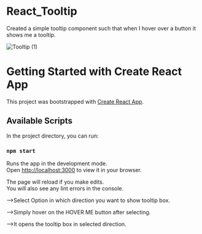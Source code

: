 # React_Tooltip

Created a simple tooltip component such that when I hover over a button it shows me a tooltip.

![Tooltip (1)](https://user-images.githubusercontent.com/106314415/197207481-33976356-4624-450c-a26a-88a034a12223.png)


# Getting Started with Create React App

This project was bootstrapped with [Create React App](https://github.com/facebook/create-react-app).

## Available Scripts

In the project directory, you can run:

### `npm start`

Runs the app in the development mode.\
Open [http://localhost:3000](http://localhost:3000) to view it in your browser.

The page will reload if you make edits.<br />
You will also see any lint errors in the console.

-->Select Option in which direction you want to show tooltip box.

-->Simply hover on the HOVER ME button after selecting.

-->It opens the tooltip box in selected direction.
